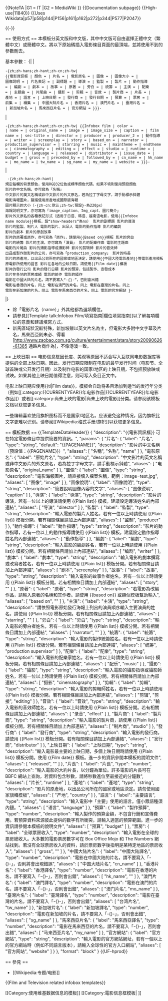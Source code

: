 {{NoteTA
|G1 = IT
|G2 = MediaWiki
}}
{{Documentation subpage}}
{{High-use|11840}}
{{Uses Wikidata|p57|p58|p144|P156|p161|p162|p272|p344|P577|P2047}}
<!-- 請在這條線之下編輯模板的說明文件 -->
{{-}}

== 使用方式 ==
本模板分英文版和中文版，其中中文版可自由選擇正體中文（繁體中文）或簡體中文。將以下原始碼插入電影條目頁面的最頂端，並將使用不到的參數刪去。

基本參數：
{| 
|<small><pre>-{zh;zh-hans;zh-hant;zh-cn;zh-tw|
{{電影資訊框
| 顏色     = 
| 片名     = 
| 電影原名 = 
| 圖像     = 
| 圖像大小 = 
| 圖像說明 = 
| 片名表記 = 
| 副標題   = 
| 導演     = 
| 監製     = 
| 製片     = 
| 動作指導 = 
| 編劇     = 
| 劇本     = 
| 故事     = 
| 原著     = 
| 旁白     = 
| 統籌     = 
| 主演     = 
| 配樂     = 
| 主題曲   = 
| 片尾曲   = 
| 攝影     = 
| 剪輯     = 
| 音效     = 
| 製片商   = 
| 片長     = 
| 產地     = 
| 語言     = 
| 上映日期 = 
| 發行商   = 
| 發行日期 = 
| 預算     = 
| 票房     = 
| 前集     = 
| 續集     = 
| 中國大陆片名 = 
| 香港片名 = 
| 澳門片名 = 
| 臺灣片名 = 
| 新加坡片名 = 
| 馬來西亞片名 = 
| 官方網站 = 
}}}-
</pre></small>
|<small><pre>-{zh;zh-hans;zh-hant;zh-cn;zh-tw|
{{Infobox film
| color         =
| name          = 
| original_name = 
| image         = 
| image_size    = 
| caption       = 
| film name     = 
| sec-title     = 
| director      = 
| producer      = 
| producer_2    = 
| 動作指導      = 
| writer        = 
| screenplay    = 
| story         = 
| based_on      = 
| narrator      = 
| production_supervisor = 
| starring      = 
| music         = 
| maintheme     = 
| endtheme      = 
| cinematography = 
| editing       = 
| effect        = 
| studio        = 
| runtime       = 
| country       = 
| language      = 
| released      = 
| distributor   = 
| issue_date    = 
| budget        = 
| gross         = 
| preceded_by   = 
| followed_by   = 
| cn_name       = 
| hk_name       = 
| mo_name       = 
| tw_name       = 
| sg_name       = 
| my_name       = 
| website       = 
}}}-
</pre></small>
|<small><pre>
-{zh;zh-hans;zh-hant|
規定每欄的背景顏色，使用RGB32位色或標準顏色代碼，如果不填則使用預設顏色
影片的中文名稱，亦可寫為「名稱」
中文影片的英文名稱或非中文影片的外文原名，若為拉丁字母文字，請手動標示斜體
電影海報圖片，建議使用原產地或國際版海報
圖片顯示的大小（-{zh-cn:默认;zh-tw:預設}-為220px）
海報說明文字，亦可寫為「image_caption、Img_capt、圖片簡介」
影片外文原名的各種表記形式（适用于日语、韩语、越南语电影，使用{{Infobox name module}}模板，設“show-headers”為no）
影片的副標題
影片的導演
影片的監製、制片人
電影的製片、出品人
電影的動作指導
影片的編劇
影片的劇本
影片的原創故事
影片的原著或原作，亦可寫為「原作」，請使用{{Based on}}模板
影片的旁白
影片的統籌
影片的主演，亦可寫為「演員」
影片的配樂作曲
電影的主題曲
電影的片尾曲
影片的攝影指導或攝影師
影片的剪辑師
影片的音效師
出品或製作該影片的公司，亦可寫為「production_company」
影片的時長
影片的原產地，以出品公司所在的國家或地區決定，請使用{{中國大陸電影產地}}等電影產地模板
原電影所使用的語言
影片在各地的公映日期，請使用{{Film date}}模板
影片的發行公司
影片的發行日期
影片的預算，包括製作、宣發成本
影片在各地的票房成績
電影的前作
電影的續作
電影在中國大陆的片名，請不要寫入“-&#123;&#125;-”，否則會出錯
電影在香港的片名，同上
電影在澳門的片名，同上
電影在臺灣的片名，同上
電影在新加坡的片名，同上
電影在馬來西亞的片名，同上
電影的官方網站
}-
</pre></small>
|}
* 除「電影片名（name）」外其他都為選填欄位。
* 請參見[[Template talk:Infobox Film/填寫指南|欄位填寫指南]]以了解每項欄位的意義和建議填寫方式。
* 新馬區域狀況較特殊，新加坡雖以英文片名為主，但電影大多附中文字幕及片名，馬來西亞則未必、得看[http://www.zaobao.com.sg/culture/entertainment/stars/story20090626-61385 通路片商作為]，不像港澳一致。

== 上映日期 ==
电影信息框因长度、美观等原因不适合写入互联网电影数据库等提供的全部上映日期。因此，发行日期应限制在电影的最早发行时间（电影节、全球首映或公开发行日期）以及制作电影的国家/地区的上映日期，不包括预放映或试映。如果其他上映日期值得注意，则可写入条目正文中。

电影上映日期应使用{{tl|Film date}}，模板会自动将条目添加到适当的发行年分类（例如[[:category:{{CURRENTYEAR}}年电影作品|{{CURRENTYEAR}}年电影作品]]）或者[[:category:尚未上映的電影|尚未上映的電影]]分类。请参阅该模板文档以获取更多信息。

一些编辑喜欢使用旗帜图标而不是国家/地区名。应该避免这种情况，因为旗帜比文字更难以识别。请参阅[[Wikipedia:格式手册/旗帜]]以获取更多信息。

== 模板数据 ==
{{TemplateDataHeader}}
<templatedata>
{
	"description": "{{電影資訊框}} 可在特定電影條目中提供簡要的資訊。",
	"params": {
		"片名": {
			"label": "片名",
			"type": "string",
			"default": "{{PAGENAME}}",
			"description": "影片的中文名稱（預設值：{{PAGENAME}}）",
			"aliases": [
				"名稱",
				"名称",
				"name"
			]
		},
		"電影原名": {
			"label": "原始片名",
			"type": "string",
			"description": "中文影片的英文名稱或非中文影片的外文原名，若為拉丁字母文字，請手動標示斜體",
			"aliases": [
				"电影原名",
				"original_name"
			]
		},
		"圖像": {
			"label": "圖像",
			"type": "string",
			"description": "電影海報圖片，請直接填入檔案名稱，範例：image=test.jpg",
			"aliases": [
				"图像",
				"image"
			]
		},
		"圖像說明": {
			"label": "圖像說明",
			"type": "string",
			"description": "簡要說明圖像內容的文字",
			"aliases": [
				"图像说明",
				"caption"
			]
		},
		"導演": {
			"label": "導演",
			"type": "string",
			"description": "影片的導演，若有一位以上的導演請使用 {{Plain list}} 模板。建議設定導演姓名的內部連結",
			"aliases": [
				"导演",
				"director"
			]
		},
		"監製": {
			"label": "監製",
			"type": "string",
			"description": "輸入電影的製片人姓名，若有一位以上時請使用 {{Plain list}} 模板分開。若有相關條目請加上內部連結",
			"aliases": [
				"监制",
				"producer"
			]
		},
		"動作指導": {
			"label": "動作指導",
			"type": "string",
			"description": "影片的動作指導，若有一位以上的動作指導請使用 {{Plain list}} 模板。建議設定動作指導姓名的內部連結",
			"aliases": [
				"動作指導"
			]
		},
		"編劇": {
			"label": "編劇",
			"type": "string",
			"description": "輸入電影的編劇姓名，若有一位以上時請使用 {{Plain list}} 模板分開。若有相關條目請加上內部連結",
			"aliases": [
				"编剧",
				"writer"
			]
		},
		"劇本": {
			"label": "劇本",
			"type": "string",
			"description": "輸入電影的劇本撰寫或改寫者姓名，若有一位以上時請使用 {{Plain list}} 模板分開。若有相關條目請加上內部連結",
			"aliases": [
				"剧本",
				"screenplay"
			]
		},
		"故事": {
			"label": "故事",
			"type": "string",
			"description": "輸入電影的故事作者姓名，若有一位以上時請使用 {{Plain list}} 模板分開。若有相關條目請加上內部連結",
			"aliases": [
				"story",
				""
			]
		},
		"原著": {
			"label": "原著",
			"type": "string",
			"description": "若電影為改編作品，請輸入原著的名稱和其作者。請使用 {{based on}} 或類似模板幫助輸入",
			"aliases": [
				"based on",
				""
			]
		},
		"主演": {
			"label": "主演",
			"type": "string",
			"description": "請依照電影原始發行海報上列出的演員順序輸入主要演員的姓名，請使用 {{Plain list}} 模板分開。若有相關條目請加上內部連結",
			"aliases": [
				"starring",
				""
			]
		},
		"旁白": {
			"label": "旁白",
			"type": "string",
			"description": "輸入電影的旁白者姓名，若有一位以上時請使用 {{Plain list}} 模板分開。若有相關條目請加上內部連結",
			"aliases": [
				"narrator",
				""
			]
		},
		"統籌": {
			"label": "統籌",
			"type": "string",
			"description": "輸入電影的製作統籌姓名，若有一位以上時請使用 {{Plain list}} 模板分開。若有相關條目請加上內部連結",
			"aliases": [
				"统筹",
				"production supervisor"
			]
		},
		"配樂": {
			"label": "配樂",
			"type": "string",
			"description": "輸入電影的配樂家姓名，若有一位以上時請使用 {{Plain list}} 模板分開。若有相關條目請加上內部連結",
			"aliases": [
				"配乐",
				"music"
			]
		},
		"攝影": {
			"label": "攝影",
			"type": "string",
			"description": "輸入電影的攝影指導或攝影師姓名，若有一位以上時請使用 {{Plain list}} 模板分開。若有相關條目請加上內部連結",
			"aliases": [
				"摄影",
				"cinematography"
			]
		},
		"剪輯": {
			"label": "剪輯",
			"type": "string",
			"description": "輸入電影的剪輯師姓名，若有一位以上時請使用 {{Plain list}} 模板分開。若有相關條目請加上內部連結",
			"aliases": [
				"剪辑",
				"剪接",
				"editing"
			]
		},
		"音效": {
			"label": "音效",
			"type": "string",
			"description": "輸入電影的音效師姓名，若有一位以上時請使用 {{Plain list}} 模板分開。若有相關條目請加上內部連結",
			"aliases": [
				"录音",
				"effect"
			]
		},
		"製片商": {
			"label": "製片商",
			"type": "string",
			"description": "輸入電影的製片商，請使用 {{Plain list}} 模板分開。若有相關條目請加上內部連結",
			"aliases": [
				"制片商",
				"studio"
			]
		},
		"發行商": {
			"label": "發行商",
			"type": "string",
			"description": "輸入電影的發行商，請使用 {{Plain list}} 模板分開。若有相關條目請加上內部連結",
			"aliases": [
				"发行商",
				"distributor"
			]
		},
		"上映日期": {
			"label": "上映日期",
			"type": "string",
			"description": "輸入電影最主要的上映日期，多個上映日期時請使用 {{Plain list}} 模板分開。使用 {{Film date}} 模板。進一步的資訊參閱本模板的說明文件",
			"aliases": [
				"released",
				""
			]
		},
		"片長": {
			"label": "片長",
			"type": "number",
			"description": "輸入電影的大約片長，以分鐘為單位。許多電影的片長可在 BBFC 網站上查詢，若資料包含秒數，請將秒數進位至最接近的分鐘數",
			"aliases": [
				"片长",
				"runtime"
			]
		},
		"產地": {
			"label": "產地",
			"type": "string",
			"description": "影片的原產地，以出品公司所在的國家或地區決定。請勿使用國家旗幟模板",
			"aliases": [
				"产地",
				"country"
			]
		},
		"語言": {
			"label": "主要語言",
			"type": "string",
			"description": "輸入電影中「主要」使用的語言。僅小眾語種須內鏈。",
			"aliases": [
				"语言",
				"language"
			]
		},
		"預算": {
			"label": "製作預算",
			"type": "number",
			"description": "輸入製作的預算金額，不包含行銷和宣傳費用。若預算資料來源彼此提供的數字有所衝突，請輸入適當的預算範圍。進一步的資訊請參閱本模板的說明文件",
			"aliases": [
				"预算",
				"budget"
			]
		},
		"票房": {
			"label": "全球票房收入",
			"type": "number",
			"description": "輸入電影在全球的票房總收入。大多數的電影票房數字可在 Box Office Mojo 和 The Numbers 網站找到。若沒有全球票房收入的資料，請於票房數字後指明是某特定地區的票房收入",
			"aliases": [
				"gross",
				""
			]
		},
		"中國大陆片名": {
			"label": "中國大陆譯名",
			"type": "number",
			"description": "電影在中國大陆的片名，請不要寫入「-&#123;&#125;-」，否則將會出現錯誤",
			"aliases": [
				"中国大陆片名",
				"cn_name"
			]
		},
		"香港片名": {
			"label": "香港譯名",
			"type": "number",
			"description": "電影在香港的片名，請不要寫入「-&#123;&#125;-」，否則會出錯",
			"aliases": [
				"hk_name",
				""
			]
		},
		"澳門片名": {
			"label": "澳門譯名",
			"type": "number",
			"description": "電影在澳門的片名，請不要寫入「-&#123;&#125;-」，否則會出錯",
			"aliases": [
				"澳门片名",
				"mo_name"
			]
		},
		"臺灣片名": {
			"label": "臺灣譯名",
			"type": "number",
			"description": "電影在臺灣的片名，請不要寫入「-&#123;&#125;-」，否則會出錯",
			"aliases": [
				"台湾片名",
				"tw_name"
			]
		},
		"新加坡片名": {
			"label": "新加坡譯名",
			"type": "number",
			"description": "電影在新加坡的片名，請不要寫入「-&#123;&#125;-」，否則會出錯",
			"aliases": [
				"sg_name"
			]
		},
		"馬來西亞片名": {
			"label": "馬來西亞譯名",
			"type": "number",
			"description": "電影在馬來西亞的片名，請不要寫入「-&#123;&#125;-」，否則會出錯",
			"aliases": [
				"马来西亚片名",
				"my_name"
			]
		},
		"官方網站": {
			"label": "官方網站",
			"type": "string",
			"description": "輸入電影的官方網站網址，若有一個以上的官方網站時（例如不同語言版本），請輸入全球性的官方入口網站",
			"aliases": [
				"官方网站",
				"website"
			]
		}
	},
	"format": "block"
}
</templatedata>
{{UF-hprod}}

== 參見 ==
* [[Wikipedia:专题/电影]]

{{Film and Television related infobox templates}}

<includeonly>
[[Category:使用维基数据信息的模板]]
[[Category:電影信息框模板| ]]

</includeonly>